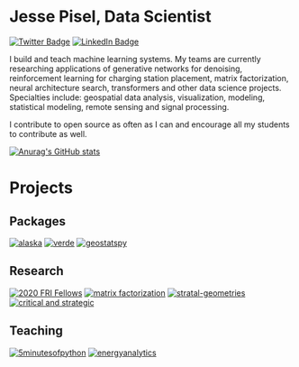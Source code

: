 # Jesse Pisel, Data Scientist
[![Twitter Badge](https://img.shields.io/twitter/follow/geologyjesse?color=9cf&logo=Twitter&logoColor=white&style=for-the-badge)](https://twitter.com/geologyjesse)
[![LinkedIn Badge](https://img.shields.io/badge/Connect-LinkedIn-blue?style=for-the-badge&logo=LinkedIn&logoColor=white&color=9cf)](https://www.linkedin.com/in/jesse-pisel-70519430/)

I build and teach machine learning systems. My teams are currently researching applications of generative networks for denoising, reinforcement learning for charging station placement, matrix factorization, neural architecture search, transformers and other data science projects. Specialties include: geospatial data analysis, visualization, modeling, statistical modeling, remote sensing and signal processing.

I contribute to open source as often as I can and encourage all my students to contribute as well.

[![Anurag's GitHub stats](https://github-readme-stats.vercel.app/api?username=jessepisel)](https://github.com/anuraghazra/github-readme-stats)

# Projects
## Packages
[![alaska](https://github-readme-stats.vercel.app/api/pin/?username=FRI-Energy-Analytics&repo=alaska&show_owner=true)](https://github.com/FRI-Energy-Analytics/alaska)
[![verde](https://github-readme-stats.vercel.app/api/pin/?username=fatiando&repo=verde&show_owner=true)](https://github.com/fatiando/verde)
[![geostatspy](https://github-readme-stats.vercel.app/api/pin/?username=geostatsguy&repo=geostatspy&show_owner=true)](https://github.com/GeostatsGuy/geostatspy)

## Research
[![2020 FRI Fellows](https://github-readme-stats.vercel.app/api/pin/?username=FRI-Energy-Analytics&repo=2020_summer_fellows&show_owner=true)](https://github.com/FRI-Energy-Analytics/2020_summer_fellows)
[![matrix factorization](https://github-readme-stats.vercel.app/api/pin/?username=jessepisel&repo=matrixfactorization&show_owner=true)](https://github.com/jessepisel/matrixfactorization)
[![stratal-geometries](https://github-readme-stats.vercel.app/api/pin/?username=jessepisel&repo=stratal-geometries&show_owner=true)](https://github.com/jessepisel/stratal-geometries)
[![critical and strategic](https://github-readme-stats.vercel.app/api/pin/?username=jessepisel&repo=criticalandstrategic&show_owner=true)](https://github.com/jessepisel/criticalandstrategic)

## Teaching
[![5minutesofpython](https://github-readme-stats.vercel.app/api/pin/?username=jessepisel&repo=5minutesofpython&show_owner=true)](https://github.com/jessepisel/5minutesofpython)
[![energyanalytics](https://github-readme-stats.vercel.app/api/pin/?username=FRI-Energy-Analytics&repo=energyanalytics&show_owner=true)](https://github.com/FRI-Energy-Analytics/energyanalytics)
